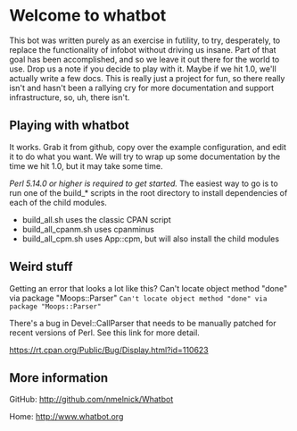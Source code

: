 Welcome to whatbot
==================

This bot was written purely as an exercise in futility, to try, desperately, to
replace the functionality of infobot without driving us insane. Part of that
goal has been accomplished, and so we leave it out there for the world to use.
Drop us a note if you decide to play with it. Maybe if we hit 1.0, we'll
actually write a few docs. This is really just a project for fun, so there
really isn't and hasn't been a rallying cry for more documentation and support
infrastructure, so, uh, there isn't.

Playing with whatbot
--------------------

It works. Grab it from github, copy over the example configuration, and edit it
to do what you want. We will try to wrap up some documentation by the time we
hit 1.0, but it may take some time.

*Perl 5.14.0 or higher is required to get started.* The easiest way to go is to
run one of the build_* scripts in the root directory to install dependencies of
each of the child modules.

 - build_all.sh uses the classic CPAN script
 - build_all_cpanm.sh uses cpanminus
 - build_all_cpm.sh uses App::cpm, but will also install the child modules

Weird stuff
-----------

Getting an error that looks a lot like this?
Can't locate object method "done" via package "Moops::Parser"
```Can't locate object method "done" via package "Moops::Parser"```

There's a bug in Devel::CallParser that needs to be manually patched for recent
versions of Perl. See this link for more detail.

https://rt.cpan.org/Public/Bug/Display.html?id=110623

More information
----------------

GitHub: http://github.com/nmelnick/Whatbot

Home: http://www.whatbot.org
